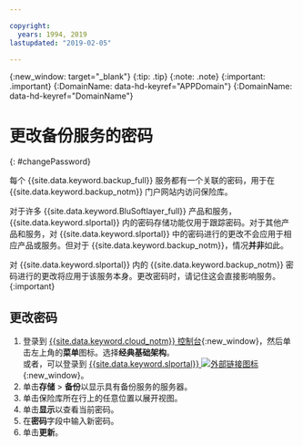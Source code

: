 ```yaml
---

copyright:
  years: 1994, 2019
lastupdated: "2019-02-05"

---
```

{:new_window: target="_blank"}
{:tip: .tip}
{:note: .note}
{:important: .important}
{:DomainName: data-hd-keyref="APPDomain"}
{:DomainName: data-hd-keyref="DomainName"}

# 更改备份服务的密码
{: #changePassword}

每个 {{site.data.keyword.backup_full}} 服务都有一个关联的密码，用于在 {{site.data.keyword.backup_notm}} 门户网站内访问保险库。

对于许多 {{site.data.keyword.BluSoftlayer_full}} 产品和服务，{{site.data.keyword.slportal}} 内的密码存储功能仅用于跟踪密码。对于其他产品和服务，对 {{site.data.keyword.slportal}} 中的密码进行的更改不会应用于相应产品或服务。但对于 {{site.data.keyword.backup_notm}}，情况**并非**如此。

对 {{site.data.keyword.slportal}} 内的 {{site.data.keyword.backup_notm}} 密码进行的更改将应用于该服务本身。更改密码时，请记住这会直接影响服务。
{:important}

## 更改密码

1. 登录到 [{{site.data.keyword.cloud_notm}} 控制台](https://{DomainName}/catalog/){:new_window}，然后单击左上角的**菜单**图标。选择**经典基础架构**。<br/>
   或者，可以登录到 [{{site.data.keyword.slportal}} ![外部链接图标](../../icons/launch-glyph.svg "外部链接图标")](https://control.softlayer.com/){:new_window}。
2. 单击**存储** > **备份**以显示具有备份服务的服务器。
3. 单击保险库所在行上的任意位置以展开视图。
4. 单击**显示**以查看当前密码。
5. 在**密码**字段中输入新密码。
6. 单击**更新**。
